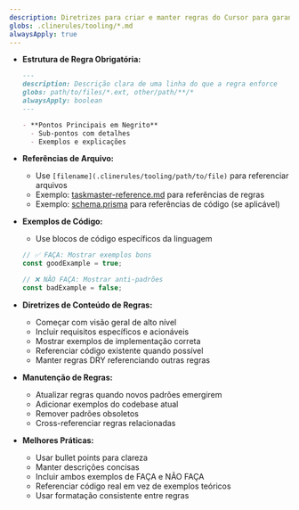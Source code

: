 ```yaml
---
description: Diretrizes para criar e manter regras do Cursor para garantir consistência e efetividade.
globs: .clinerules/tooling/*.md
alwaysApply: true
---
```


- **Estrutura de Regra Obrigatória:**
  ```markdown
  ---
  description: Descrição clara de uma linha do que a regra enforce
  globs: path/to/files/*.ext, other/path/**/*
  alwaysApply: boolean
  ---

  - **Pontos Principais em Negrito**
    - Sub-pontos com detalhes
    - Exemplos e explicações
  ```

- **Referências de Arquivo:**
  - Use `[filename](.clinerules/tooling/path/to/file)` para referenciar arquivos
  - Exemplo: [taskmaster-reference.md](.clinerules/tooling/taskmaster-reference.md) para referências de regras
  - Exemplo: [schema.prisma](prisma/schema.prisma) para referências de código (se aplicável)

- **Exemplos de Código:**
  - Use blocos de código específicos da linguagem
  ```typescript
  // ✅ FAÇA: Mostrar exemplos bons
  const goodExample = true;
  
  // ❌ NÃO FAÇA: Mostrar anti-padrões
  const badExample = false;
  ```

- **Diretrizes de Conteúdo de Regras:**
  - Começar com visão geral de alto nível
  - Incluir requisitos específicos e acionáveis
  - Mostrar exemplos de implementação correta
  - Referenciar código existente quando possível
  - Manter regras DRY referenciando outras regras

- **Manutenção de Regras:**
  - Atualizar regras quando novos padrões emergirem
  - Adicionar exemplos do codebase atual
  - Remover padrões obsoletos
  - Cross-referenciar regras relacionadas

- **Melhores Práticas:**
  - Usar bullet points para clareza
  - Manter descrições concisas
  - Incluir ambos exemplos de FAÇA e NÃO FAÇA
  - Referenciar código real em vez de exemplos teóricos
  - Usar formatação consistente entre regras
